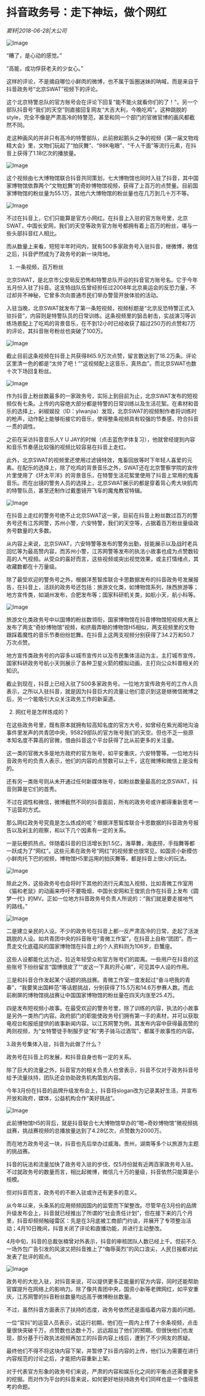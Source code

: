 # 抖音政务号：走下神坛，做个网红

*窦轩|2018-06-28|大公司*

![Image](http://p1.pstatp.com/large/pgc-image/1530232116458ee51a7acb8)

“糟了，是心动的感觉。”

“高能，成功俘获老夫的少女心。”

这样的评论，不是摘自哪位小鲜肉的微博，也不属于饭圈迷妹的呐喊，而是来自于抖音政务号“北京SWAT”视频下的评论。

这个北京特警总队的官方账号会在评论下回复“能不能火就看你们的了！”，另一个部队抖音号“我们的天空”则直接回复网友“大吉大利，今晚吃鸡”。这种跳脱的style，完全不像是严肃高冷的特警范，甚至和同一个部门的官微官博的画风都截然不同。

走这种画风的并非只有高冷的特警部队，此前掀起鹅头之争的视频《第一届文物戏精大会》里，文物们玩起了“拍灰舞”、“98K电眼”、“千人千面”等流行元素，在抖音上获得了1.18亿次的播放量。

![Image](http://p1.pstatp.com/large/pgc-image/15302320973185a18fbebf4)

这个视频由七大博物馆联合抖音共同策划，七大博物馆也同时入驻了抖音，其中国家博物馆依靠两个“文物尬舞”的奇妙博物馆视频，获得了上百万的点赞量。目前国家博物馆的粉丝量为55.1万，其他六大博物馆的粉丝量也在几万到几十万不等。

![Image](http://p3.pstatp.com/large/pgc-image/1530232097595508818df06)

不过在抖音上，它们只能算是官方小网红。在抖音上入驻的官方账号里，北京SWAT，中国长安网，我们的天空等政务官方账号都拥有着上百万的粉丝，堪与一些头部抖音红人相比。

而从数量上来看，短短半年时间内，就有500多家政务号入驻抖音，继微博，微信之后，抖音俨然成为了政务号的新一块阵地。

1. 一条视频，百万粉丝

北京SWAT，是北京市公安局反恐怖和特警总队开设的抖音官方账号名。它于今年五月份入驻了抖音。这支特战队伍曾经担任过2008年北京奥运会的反恐力量，不过却并不神秘，它曾多次向普通市民们举办警营开放体验的活动。

入驻当晚，北京SWAT就发布了第一条短视频，视频标题是“北京反恐特警正式入驻抖音”，内容则是特警队员的日常训练。这条视频里的狙击射击，实战演习等训练场景配上了吃鸡的背景音乐，在不到12小时已经收获了超过250万的点赞和7万的评论，其抖音账号粉丝也突破了100万。

![Image](http://p3.pstatp.com/large/pgc-image/15302320973649496610d86)

截止目前这条视频在抖音上共获得865.9万次点赞，留言数达到了18.2万条。评论区里清一色的都是“太帅了吧！”“这视频配上这音乐，真热血”。而北京SWAT也数十次下场回复粉丝。

![Image](http://p3.pstatp.com/large/pgc-image/15302320974225e14266a5f)

作为抖音上粉丝数最多的一家政务号，实际上到目前为止，北京SWAT发布的短视频仅有七条。上传的内容绝大部分都是特警的日常训练以及生活花絮。在素材和音乐的选择上，剁椒娱投（ID：ylwanjia）发现，北京SWAT的视频制作者将训练时的枪声，动作配上能够衔接它的音乐，使得整条视频具有较强的节奏感，符合抖音一贯的调性。

之前在采访抖音音乐人Y U JAY的时候（点击蓝色字体复习），他就曾经提到内容和音乐节奏感比较强的视频比较容易在抖音上走红。

此外，北京SWAT的视频里还使用过滤镜特效，鬼畜回放等时下年轻人喜爱的元素。在配乐的选择上，除了吃鸡的背景音乐之外，SWAT还在北京警察学院的宣传片里使用了《环太平洋》的背景音乐，在特警生活花絮里使用了抖音上常用的鬼畜音乐。而在出镜的警务人员的选择上，北京SWAT展示的都是穿着背心秀大块肌肉的特警队员，甚至还制作过戴墨镜开飞车的魔鬼教官特辑。

![Image](http://p1.pstatp.com/large/pgc-image/15302320972904cff9add24)

在抖音上走红的警务号绝不止北京SWAT这一家，目前在抖音上粉丝数过百万的警务号还有江苏网警，苏州小警，六安特警，我们的天空等，占据着百万粉丝量级政务号数量的大多数。

从内容上来说，北京SWAT，六安特警等发布的警务出勤，技能展示以及战时老兵回忆等为最高赞内容，而苏州小警，江苏网警等发布的执法小故事也成为点赞数较高的人气视频。从受众的喜好而言，这些视频或突出视觉效果，或主打情绪点，其收藏数都在十万量级。

除了最受欢迎的警务号之外，根据洋葱智库联合卡思数据发布的抖音政务号发展报告，在抖音上，活跃的政务号还包括：旅游文化类，如博物馆系列，陕西旅游等；地方宣传类，如湖州发布，合肥发布等；国家科研机关类，如航小天，航小科等。

![Image](http://p9.pstatp.com/large/pgc-image/153023209778735b0d67bc8)

旅游文化类政务号中以国博的粉丝数领衔，国家博物馆在抖音博物馆短视频大赛上发布了两支“奇妙博物馆”视频，和挤眉弄眼的博物馆H5相似，两支视频里的文物跟踩着魔性的音乐节奏纷纷尬舞。在抖音上这两支视频分别获得了34.2万和50.7万次点赞。

地方宣传类政务号的内容多以城市宣传片以及市民集体活动为主，主打城市宣传。国家科研政务号航小天则展示了各种卫星火箭的模拟动画，主打向公众科普相关的知识。

截止到现在，抖音上已经入驻了500多家政务号。一位地方宣传政务号的工作人员表示，之所以入驻抖音，就是因为抖音巨大的流量让他们意识到这是继微信微博之后，另一个能吸引大众关注政务工作的新渠道。

2. 网红号是怎样炼成的？

在这些政务号里，既有原本就拥有较高知名度的官方大号，如曾经在紫光阁地沟油事件里发声的共青团中央，95829部队的官方账号我们的天空。但也不乏一些原本知名度不算高的官微，借由抖音这个平台获得了比从前更多的关注量。

这一类的官微大多是地方政府的官方账号，如平安重庆，六安特警等。一位地方抖音政务号的负责人表示，他们的内容的点赞数可以上千，这在微博和微信上是没有的。

还有另一类账号则从未开通过任何新媒体账号，如粉丝数量最高的北京SWAT，抖音则算是它们的首秀。

不过在调性和微信，微博截然不同的抖音面前，所有的政务号或许都得重新思考一下运营的方式。

那么网红政务号究竟是怎么炼成的呢？根据洋葱智库联合卡思数据的抖音政务号报告以及剁主的观察，和以下几个因素有一定的关系。

一是玩梗抓热点。伴随着抖音的日活增长到1.5亿，海草舞，海底捞，手指舞等都一跃成为了“网红”。这些元素在政务号“网红”的视频里也很常见，如国资小新模仿小鲜肉托下巴的视频，博物馆H5里运用的拍灰舞等，都是抖音上很火的玩法。

![Image](http://p1.pstatp.com/large/pgc-image/1530232098132d294371d33)

除此之外，这些政务号也会将时下其他的流行元素加入视频，比如青微工作室用《猫和老鼠》的动画来呼吁不要吸烟，中国长安网和王俊凯合作在抖音上发布《圆梦一代》的MV。正如一位地方抖音政务号负责人所说的：“我们就是要走接地气的路线。”

![Image](http://p3.pstatp.com/large/pgc-image/1530232097981c04160a1bd)

二是建立亲民的人设。不少的政务号在抖音上都一反严肃高冷的日常，走起了活泼跳脱的人设。如共青团中央的抖音账号“青微工作室”，在抖音上自称“团团”。而一贯走文化底蕴风的国家博物馆在抖音上的个人资料则为106岁，巨蟹座。

这些人设都能化远为近，拉近年轻受众和官方账号们的距离。一些用户在抖音的这些账号下纷纷留言“国博很皮了”“皮这一下真的开心嘛”，可见其中人设的作用。

三是和抖音合作发起某个话题的挑战赛。青微工作室一度发起过“奋斗吧我的青春”，“我要笑出国粹范”等话题挑战，分别获得了15.5万和14.6万参赛人数。而此前刷屏的博物馆挑战赛让中国国家博物馆的粉丝量在四天内涨至25.4万。

四是发布短视频小故事。在最受欢迎的警务号里，除了训练的内容，执法的小故事是另外一类热门内容。政府部门的职能使政务号们拥有第一手的素材，并可以获取电视台和报纸提供的故事新闻内容。以江苏网警为例，其发布内容中获得最高赞的两则视频，为“女特警徒手制服歹徒”和“男子骑马过酒驾”，都属于故事性的内容。

3.政务号集体入驻，抖音为此做了什么？

政务号在抖音上的发展，和抖音自身也有一定的关系。

除了巨大的流量之外，抖音官方的相关负责人也曾表示，抖音不仅对于政务抖音号给予流量扶持，团队还会协助政务机构策划内容。

今年3月份在抖音的品牌升级发布会上，抖音将slogan改为记录美好生活，并宣布开放和政府，媒体，公益机构合作“美好挑战”。

![Image](http://p3.pstatp.com/large/pgc-image/1530232097764e610d72fec)

此前博物馆H5的背后，就是抖音联合七大博物馆举办的“嗯~奇妙博物馆”微视频挑战赛，挑战赛视频的总播放量达到了4.28亿次，点赞数为2000万。

而在地方政务号这一块，抖音也先后举办过威海，贵州，湖南等多个以旅游为主题的挑战赛。

抖音的玩法和流量加快了政务号入驻的步伐，仅5月份就有近两百家政务号入驻。不过就政务号的数量而言，相比起微博，微信几十万的量级，抖音依然只能算是小规模。

但对抖音而言，政务号的不断入驻或许还有更多的意义。

从今年以来，头条系的应用频频因国内的监管而下架整改。尽管早在3月份的品牌升级发布会上，抖音就已经推出了所谓的“社会责任计划”，但在接下来的几个月里，抖音却频频触碰雷区：先是在3月底被工商部门约谈，并展开了专项整治活动；4月10日晚间，抖音关闭了评论和直播功能，并进行主动整改。

4月中旬，抖音的总裁张楠曾对外表示，抖音的审核团队人数已经上千。但前不久一场外包广告引发的风波又把抖音推上了“侮辱英烈”的风口浪尖，人民日报都对此发表了批评的观点。

![Image](http://p3.pstatp.com/large/pgc-image/1530232097780140045cf66)

政务号的大批入驻，对抖音来说，可以提供更多正能量的官方内容，同时还能帮助官媒提升在网络上的影响力。除了像共青团中央，国资小新等老牌网红，如平安重庆，江苏网警的抖音粉丝数量均远高于微博粉丝数量。

不过，虽然抖音方面表示了扶持的态度，政务号依然还是面临着内容方面的问题。

一位“官抖”的运营人员表示，试运行初期，他们在一周内上传了十余条视频，点击量很快突破千万，点赞数也达数十万，远远超出了他们的预期。但很快他们也发现，部分基于行政执法视频再加工的抖音内容上线后，遭到了不少网友的质疑。

最终他们不得不将这块内容下架，并暂停了抖音内容的上传，他们认为需要在进行内容规范的讨论之后，才能把内容重新上架。

对于代表官方形象的政务号们来说，严肃的内容和娱乐化之间的平衡点还需要更多的挖掘。而对作为平台的抖音来说，如何更好地扶持政务号们同样也是一个值得思考的命题。

